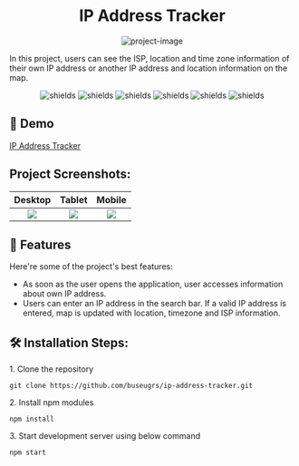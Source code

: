 <h1 align="center" id="title">IP Address Tracker</h1>

<p align="center"><img src="https://socialify.git.ci/buseugrs/ip-address-tracker/image?font=Inter&language=1&name=1&owner=1&pattern=Circuit%20Board&theme=Light" alt="project-image"></p>

<p id="description">In this project, users can see the ISP, location and time zone information of their own IP address or another IP address and location information on the map.</p>

<p align="center"><img src="https://img.shields.io/badge/VSCode-%23007ACC?style=flat&amp;logo=visualstudiocode&amp;logoColor=%23007ACC&amp;labelColor=white" alt="shields"> <img src="https://img.shields.io/badge/Node.js-%23339933?logo=nodedotjs&amp;labelColor=white" alt="shields"> <img src="https://img.shields.io/badge/React-%2361DAFB?style=flat&amp;logo=tailwindcss&amp;labelColor=white" alt="shields"> <img src="https://img.shields.io/badge/JavaScript-%23F7DF1E?logo=javascript&amp;labelColor=white" alt="shields"> <img src="https://img.shields.io/badge/HTML5-%23E34F26?logo=html5&amp;labelColor=white" alt="shields"> <img src="https://img.shields.io/badge/Sass-%23CC6699?style=flat&logo=sass&labelColor=white" alt="shields"></p>

<h2>🚀 Demo</h2>

<a href="https://ip-address-tracker-psi-beige.vercel.app/" target="_blank" rel="noreferrer"> IP Address Tracker </a>

<h2>Project Screenshots:</h2>

| Desktop | Tablet | Mobile |
| :---: | :---: | :---: |
| <img src="https://private-user-images.githubusercontent.com/112654875/310485963-fe62ca50-3db1-4747-9aef-7cb0823211dc.png?jwt=eyJhbGciOiJIUzI1NiIsInR5cCI6IkpXVCJ9.eyJpc3MiOiJnaXRodWIuY29tIiwiYXVkIjoicmF3LmdpdGh1YnVzZXJjb250ZW50LmNvbSIsImtleSI6ImtleTUiLCJleHAiOjE3MDk3MjY4ODMsIm5iZiI6MTcwOTcyNjU4MywicGF0aCI6Ii8xMTI2NTQ4NzUvMzEwNDg1OTYzLWZlNjJjYTUwLTNkYjEtNDc0Ny05YWVmLTdjYjA4MjMyMTFkYy5wbmc_WC1BbXotQWxnb3JpdGhtPUFXUzQtSE1BQy1TSEEyNTYmWC1BbXotQ3JlZGVudGlhbD1BS0lBVkNPRFlMU0E1M1BRSzRaQSUyRjIwMjQwMzA2JTJGdXMtZWFzdC0xJTJGczMlMkZhd3M0X3JlcXVlc3QmWC1BbXotRGF0ZT0yMDI0MDMwNlQxMjAzMDNaJlgtQW16LUV4cGlyZXM9MzAwJlgtQW16LVNpZ25hdHVyZT1kMTczOWU5MGMwNTQyM2JjYzFlMjg4ZjZiMDJmZWQ3ZjlkZWM4ODg0ZjcwOTZmZjlmOTgyMmU5YmJlZTg5MjBjJlgtQW16LVNpZ25lZEhlYWRlcnM9aG9zdCZhY3Rvcl9pZD0wJmtleV9pZD0wJnJlcG9faWQ9MCJ9.qNqq3aApMqH-VrwNcD1tbPp51gjThCdFw0FoddIgsYc">| <img src="https://private-user-images.githubusercontent.com/112654875/310485971-fbc60bcb-6541-49a5-a544-d23a5840b307.png?jwt=eyJhbGciOiJIUzI1NiIsInR5cCI6IkpXVCJ9.eyJpc3MiOiJnaXRodWIuY29tIiwiYXVkIjoicmF3LmdpdGh1YnVzZXJjb250ZW50LmNvbSIsImtleSI6ImtleTUiLCJleHAiOjE3MDk3MjY4ODMsIm5iZiI6MTcwOTcyNjU4MywicGF0aCI6Ii8xMTI2NTQ4NzUvMzEwNDg1OTcxLWZiYzYwYmNiLTY1NDEtNDlhNS1hNTQ0LWQyM2E1ODQwYjMwNy5wbmc_WC1BbXotQWxnb3JpdGhtPUFXUzQtSE1BQy1TSEEyNTYmWC1BbXotQ3JlZGVudGlhbD1BS0lBVkNPRFlMU0E1M1BRSzRaQSUyRjIwMjQwMzA2JTJGdXMtZWFzdC0xJTJGczMlMkZhd3M0X3JlcXVlc3QmWC1BbXotRGF0ZT0yMDI0MDMwNlQxMjAzMDNaJlgtQW16LUV4cGlyZXM9MzAwJlgtQW16LVNpZ25hdHVyZT1iMGQwM2FhNmUxMjdjMjhmZmRiOWYxN2JjMmIzNWQ2YzU0N2U3YWJjOWQyNTNiZTU4MGQwNTcwNzUwNzc2ZmMwJlgtQW16LVNpZ25lZEhlYWRlcnM9aG9zdCZhY3Rvcl9pZD0wJmtleV9pZD0wJnJlcG9faWQ9MCJ9.E3TSTqyh5HLGZmghHstXqzOKFeG9-1YU05cBAN7YnZQ">| <img src="https://private-user-images.githubusercontent.com/112654875/310485956-4503fced-daef-419a-8ce7-222f8c274389.png?jwt=eyJhbGciOiJIUzI1NiIsInR5cCI6IkpXVCJ9.eyJpc3MiOiJnaXRodWIuY29tIiwiYXVkIjoicmF3LmdpdGh1YnVzZXJjb250ZW50LmNvbSIsImtleSI6ImtleTUiLCJleHAiOjE3MDk3MjY4ODMsIm5iZiI6MTcwOTcyNjU4MywicGF0aCI6Ii8xMTI2NTQ4NzUvMzEwNDg1OTU2LTQ1MDNmY2VkLWRhZWYtNDE5YS04Y2U3LTIyMmY4YzI3NDM4OS5wbmc_WC1BbXotQWxnb3JpdGhtPUFXUzQtSE1BQy1TSEEyNTYmWC1BbXotQ3JlZGVudGlhbD1BS0lBVkNPRFlMU0E1M1BRSzRaQSUyRjIwMjQwMzA2JTJGdXMtZWFzdC0xJTJGczMlMkZhd3M0X3JlcXVlc3QmWC1BbXotRGF0ZT0yMDI0MDMwNlQxMjAzMDNaJlgtQW16LUV4cGlyZXM9MzAwJlgtQW16LVNpZ25hdHVyZT05OTc5MWIwOTkxZDBmY2ZkMTM2NGFhNjhjOGJiMzNlZGJiZGMzMmU0ZmNhMzU2YmY1NjY5YmZiNjg2MDJhMDZkJlgtQW16LVNpZ25lZEhlYWRlcnM9aG9zdCZhY3Rvcl9pZD0wJmtleV9pZD0wJnJlcG9faWQ9MCJ9.9mqvNUx3-qL2Iv3xFNh748I6J3mn-2qvADHwouywuOQ">|
  
<h2>🧐 Features</h2>

Here're some of the project's best features:

*  As soon as the user opens the application, user accesses information about own IP address.
*  Users can enter an IP address in the search bar. If a valid IP address is entered, map is updated with location, timezone and ISP information.

<h2>🛠️ Installation Steps:</h2>

<p>1. Clone the repository</p>

```
git clone https://github.com/buseugrs/ip-address-tracker.git
```

<p>2. Install npm modules</p>

```
npm install
```

<p>3. Start development server using below command</p>

```
npm start
```



  
  


